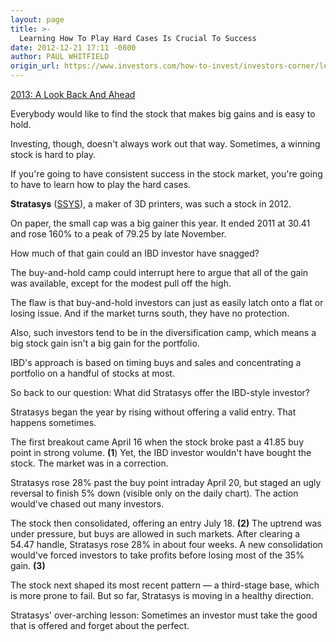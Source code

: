 ```yaml
---
layout: page
title: >-
  Learning How To Play Hard Cases Is Crucial To Success
date: 2012-12-21 17:11 -0800
author: PAUL WHITFIELD
origin_url: https://www.investors.com/how-to-invest/investors-corner/learn-how-to-handle-difficult-stocks
---
```





[2013: A Look Back And Ahead](http://news.investors.com/special-report/638663-2013-a-look-back-and-ahead.aspx)


Everybody would like to find the stock that makes big gains and is easy to hold.


Investing, though, doesn't always work out that way. Sometimes, a winning stock is hard to play.


If you're going to have consistent success in the stock market, you're going to have to learn how to play the hard cases.


**Stratasys** ([SSYS](https://research.investors.com/quote.aspx?symbol=SSYS)), a maker of 3D printers, was such a stock in 2012.


On paper, the small cap was a big gainer this year. It ended 2011 at 30.41 and rose 160% to a peak of 79.25 by late November.


How much of that gain could an IBD investor have snagged?


The buy-and-hold camp could interrupt here to argue that all of the gain was available, except for the modest pull off the high.


The flaw is that buy-and-hold investors can just as easily latch onto a flat or losing issue. And if the market turns south, they have no protection.


Also, such investors tend to be in the diversification camp, which means a big stock gain isn't a big gain for the portfolio.


IBD's approach is based on timing buys and sales and concentrating a portfolio on a handful of stocks at most.


So back to our question: What did Stratasys offer the IBD-style investor?


Stratasys began the year by rising without offering a valid entry. That happens sometimes.


The first breakout came April 16 when the stock broke past a 41.85 buy point in strong volume. **(1**) Yet, the IBD investor wouldn't have bought the stock. The market was in a correction.


Stratasys rose 28% past the buy point intraday April 20, but staged an ugly reversal to finish 5% down (visible only on the daily chart). The action would've chased out many investors.


The stock then consolidated, offering an entry July 18. **(2)** The uptrend was under pressure, but buys are allowed in such markets. After clearing a 54.47 handle, Stratasys rose 28% in about four weeks. A new consolidation would've forced investors to take profits before losing most of the 35% gain. **(3)**


The stock next shaped its most recent pattern — a third-stage base, which is more prone to fail. But so far, Stratasys is moving in a healthy direction.


Stratasys' over-arching lesson: Sometimes an investor must take the good that is offered and forget about the perfect.




